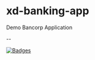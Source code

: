 # xd-banking-app

Demo Bancorp Application

--

[![Badges](http://badges.governance-system.34.132.74.168.sslip.io/badges?id=62f3e8b0e7dd7ebcf433a4b5)](http://ui-badger.default.34.132.74.168.sslip.io/badgercorp/xd-banking-app?id=62f3e8b0e7dd7ebcf433a4b5)

